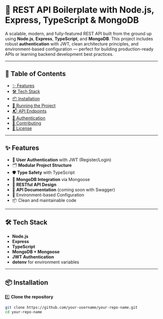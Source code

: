 # 🚀 REST API Boilerplate with Node.js, Express, TypeScript & MongoDB

A scalable, modern, and fully-featured REST API built from the ground up using **Node.js**, **Express**, **TypeScript**, and **MongoDB**. This project includes robust **authentication** with JWT, clean architecture principles, and environment-based configuration — perfect for building production-ready APIs or learning backend development best practices.

---

## 📖 Table of Contents

- [✨ Features](#-features)
- [🛠️ Tech Stack](#️-tech-stack)
- [📦 Installation](#-installation)
- [🚀 Running the Project](#-running-the-project)
- [📬 API Endpoints](#-api-endpoints)
- [🔐 Authentication](#-authentication)
- [📝 Contributing](#-contributing)
- [📄 License](#-license)

---

## ✨ Features

- 🔐 **User Authentication** with JWT (Register/Login)
- 🗂️ **Modular Project Structure**
- 🛡️ **Type Safety** with TypeScript
- 🐳 **MongoDB Integration** via Mongoose
- 🔄 **RESTful API Design**
- 📖 **API Documentation** (coming soon with Swagger)
- 🌱 Environment-based Configuration
- 📦 Clean and maintainable code

---

## 🛠️ Tech Stack

- **Node.js**
- **Express**
- **TypeScript**
- **MongoDB + Mongoose**
- **JWT Authentication**
- **dotenv** for environment variables

---

## 📦 Installation

1️⃣ **Clone the repository**

```bash
git clone https://github.com/your-username/your-repo-name.git
cd your-repo-name
